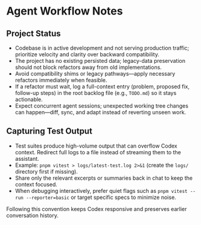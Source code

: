 # Agent Workflow Notes

## Project Status
- Codebase is in active development and not serving production traffic; prioritize velocity and clarity over backward compatibility.
- The project has no existing persisted data; legacy-data preservation should not block refactors away from old implementations.
- Avoid compatibility shims or legacy pathways—apply necessary refactors immediately when feasible.
- If a refactor must wait, log a full-context entry (problem, proposed fix, follow-up steps) in the root backlog file (e.g., `TODO.md`) so it stays actionable.
- Expect concurrent agent sessions; unexpected working tree changes can happen—diff, sync, and adapt instead of reverting unseen work.

## Capturing Test Output
- Test suites produce high-volume output that can overflow Codex context. Redirect full logs to a file instead of streaming them to the assistant.
- Example: `pnpm vitest > logs/latest-test.log 2>&1` (create the `logs/` directory first if missing).
- Share only the relevant excerpts or summaries back in chat to keep the context focused.
- When debugging interactively, prefer quiet flags such as `pnpm vitest --run --reporter=basic` or target specific specs to minimize noise.

Following this convention keeps Codex responsive and preserves earlier conversation history.
